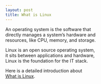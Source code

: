 ```yaml
---
layout: post
title: What is Linux
---
```


An operating system is the software that   
directly manages a system’s hardware and   
resources, like CPU, memory, and storage.

Linux is an open source operating system,   
it sits between applications and hardware,   
Linux is the foundation for the IT stack.

Here is a detailed introduction about   
[What is Linux](https://www.redhat.com/en/topics/linux/what-is-linux).
